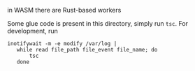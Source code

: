 in WASM there are Rust-based workers

Some glue code is present in this directory, simply run `tsc`. For development,
run

```
inotifywait -m -e modify /var/log | 
   while read file_path file_event file_name; do 
       tsc
   done
```
